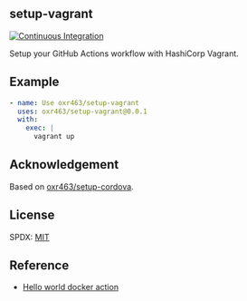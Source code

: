 ## setup-vagrant

[![Continuous Integration](https://github.com/oxr463/setup-vagrant/workflows/Continuous%20Integration/badge.svg)](https://github.com/oxr463/setup-vagrant/actions)

Setup your GitHub Actions workflow with HashiCorp Vagrant.

## Example

```yaml
- name: Use oxr463/setup-vagrant
  uses: oxr463/setup-vagrant@0.0.1
  with:
    exec: |
      vagrant up
```

## Acknowledgement

Based on [oxr463/setup-cordova](https://github.com/oxr463/setup-cordova).

## License

SPDX: [MIT](LICENSE)

## Reference

- [Hello world docker action](https://github.com/actions/hello-world-docker-action)
